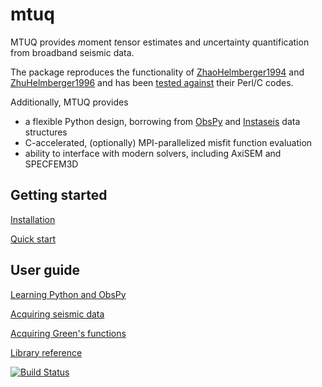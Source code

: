 # mtuq

MTUQ provides *m*oment *t*ensor estimates and *u*ncertainty *q*uantification from broadband seismic data.  

The package reproduces the functionality of [ZhaoHelmberger1994] and [ZhuHelmberger1996] and has been [tested against](https://github.com/uafgeotools/mtuq/blob/master/tests/benchmark_cap_vs_mtuq.py) their Perl/C codes.

Additionally, MTUQ provides

- a flexible Python design, borrowing from [ObsPy] and [Instaseis] data structures
- C-accelerated, (optionally) MPI-parallelized misfit function evaluation
- ability to interface with modern solvers, including AxiSEM and SPECFEM3D



## Getting started

[Installation](https://uafgeotools.github.io/mtuq/install/index.html)

[Quick start](https://uafgeotools.github.io/mtuq/quick_start.html)



## User guide

[Learning Python and ObsPy](https://uafgeotools.github.io/mtuq/user_guide/01.html)

[Acquiring seismic data](https://uafgeotools.github.io/mtuq/user_guide/02.html)

[Acquiring Green's functions](https://uafgeotools.github.io/mtuq/user_guide/03.html)

[Library reference](https://uafgeotools.github.io/mtuq/library/index.html)



[![Build Status](https://travis-ci.org/uafseismo/mtuq.svg?branch=master)](https://travis-ci.org/uafseismo/mtuq)

[Instaseis]: http://instaseis.net/

[obspy]: https://github.com/obspy/obspy/wiki

[ZhaoHelmberger1994]: https://pubs.geoscienceworld.org/ssa/bssa/article-abstract/84/1/91/102552/Source-estimation-from-broadband-regional?redirectedFrom=fulltext

[ZhuHelmberger1996]: https://pubs.geoscienceworld.org/ssa/bssa/article-abstract/86/5/1634/120218/Advancement-in-source-estimation-techniques-using?redirectedFrom=fulltext

